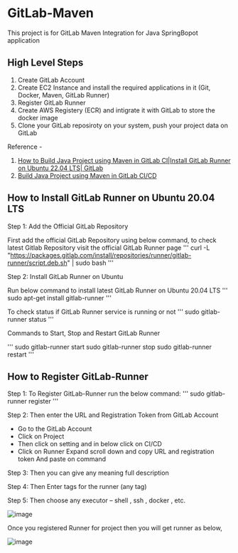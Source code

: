 # GitLab-Maven
This project is for GitLab Maven Integration for Java SpringBopot application

## High Level Steps 
1. Create GitLab Account
2. Create EC2 Instance and install the required applications in it (Git, Docker, Maven, GitLab Runner)
3. Register GitLab Runner
4. Create AWS Registery (ECR) and intigrate it with GitLab to store the docker image
5. Clone your GitLab reposiroty on your system, push your project data on GitLab

Reference - 
1. [How to Build Java Project using Maven in GitLab CI|Install GitLab Runner on Ubuntu 22.04 LTS| GitLab](https://youtu.be/yz8Hlwvc3Ek?si=VuDN8tsUNViFe6Qh)
2. [Build Java Project using Maven in GitLab CI/CD](https://www.fosstechnix.com/build-java-project-using-maven-in-gitlab-ci-cd/)
   
## How to Install GitLab Runner on Ubuntu 20.04 LTS

Step 1: Add the Official GitLab Repository

First add the official GitLab Repository using below command, to check latest Gitlab Repository visit the official GitLab Runner page
'''
curl -L "https://packages.gitlab.com/install/repositories/runner/gitlab-runner/script.deb.sh" | sudo bash
'''

Step 2: Install GitLab Runner on Ubuntu

Run below command to install latest GitLab Runner on Ubuntu 20.04 LTS
'''
sudo apt-get install gitlab-runner
'''

To check status if GitLab Runner service is running or not
'''
sudo gitlab-runner status
'''

Commands to Start, Stop and Restart GitLab Runner

'''
sudo gitlab-runner start
sudo gitlab-runner stop
sudo gitlab-runner restart
'''

## How to Register GitLab-Runner

Step 1: To Register GitLab-Runner run the below command:
'''
sudo gitlab-runner register
'''

Step 2: Then enter the URL and Registration Token from GitLab Account

- Go to the GitLab Account
- Click on Project
- Then click on setting and in below click on CI/CD
- Click on Runner Expand  scroll down and copy URL and registration token And paste on command

Step 3: Then you can give any meaning full description

Step 4: Then Enter tags for the runner (any tag)

Step 5: Then choose any executor – shell , ssh , docker , etc.

![image](https://github.com/anand40090/GitLab-Maven/assets/32446706/5e5e2063-80e7-4833-94b7-99f481e24692)

Once you registered Runner for project then you will get runner as below,

![image](https://github.com/anand40090/GitLab-Maven/assets/32446706/c8f36501-1a92-4008-8d8f-41858278885e)

